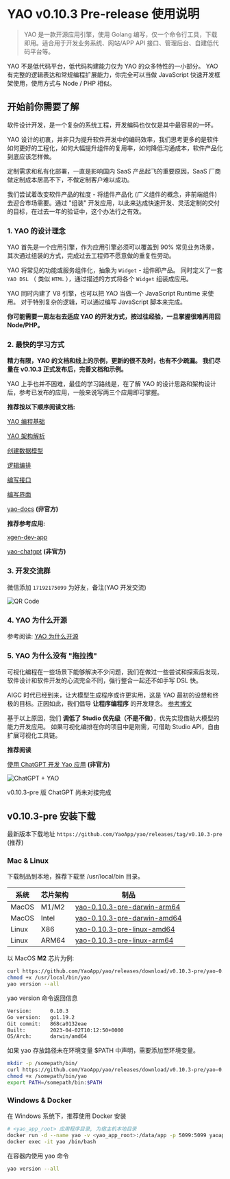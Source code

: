 # YAO v0.10.3 Pre-release 使用说明

<blockquote>
  YAO 是一款开源应用引擎，使用 Golang
  编写，仅一个命令行工具，下载即用。适合用于开发业务系统、网站/APP API
  接口、管理后台、自建低代码平台等。
</blockquote>

<Notice type="warning">
  YAO 不是低代码平台，低代码构建能力仅为 YAO 的众多特性的一小部分。 YAO
  有完整的逻辑表达和常规编程扩展能力，你完全可以当做 JavaScript
  快速开发框架使用，使用方式与 Node / PHP 相似。
</Notice>

## 开始前你需要了解

软件设计开发，是一个复杂的系统工程，开发编码也仅仅是其中最容易的一环。

YAO 设计的初衷，并非只为提升软件开发中的编码效率，我们思考更多的是软件如何更好的工程化，如何大幅提升组件的复用率，如何降低沟通成本，软件产品化到底应该怎样做。

定制需求和私有化部署，一直是影响国内 SaaS 产品起飞的重要原因，SaaS 厂商做定制成本居高不下，不做定制客户难以成功。

我们尝试着改变软件产品的粒度 - 将组件产品化 (广义组件的概念，非前端组件) 去迎合市场需要。通过 "组装" 开发应用，以此来达成快速开发、灵活定制的交付的目标，在过去一年的验证中，这个办法行之有效。

### 1. YAO 的设计理念

YAO 首先是一个应用引擎，作为应用引擎必须可以覆盖到 90% 常见业务场景，其次通过组装的方式，完成过去工程师不愿意做的重复性劳动。

YAO 将常见的功能或服务组件化，抽象为 `Widget` - 组件即产品。 同时定义了一套 `YAO DSL` （ 类似 `HTML` ），通过描述的方式将各个 `Widget` 组装成应用。

YAO 同时内建了 V8 引擎，也可以把 YAO 当做一个 JavaScript Runtime 来使用。 对于特别复杂的逻辑，可以通过编写 JavaScript 脚本来完成。

**你可能需要一周左右去适应 YAO 的开发方式，按过往经验，一旦掌握很难再用回 Node/PHP。**

### 2. 最快的学习方式

**精力有限，YAO 的文档和线上的示例，更新的很不及时，也有不少疏漏。 我们尽量在 v0.10.3 正式发布后，完善文档和示例。**

YAO 上手也并不困难，最佳的学习路线是，在了解 YAO 的设计思路和架构设计后，参考已发布的应用，一般来说写两三个应用即可掌握。

**推荐按以下顺序阅读文档:**

[YAO 编程基础](../基础/YAO%E7%BC%96%E7%A8%8B%E5%9F%BA%E7%A1%80)

[YAO 架构解析](./YAO%E6%9E%B6%E6%9E%84%E8%A7%A3%E6%9E%90.mdx)

[创建数据模型](../%E5%9F%BA%E7%A1%80/%E5%88%9B%E5%BB%BA%E6%95%B0%E6%8D%AE%E6%A8%A1%E5%9E%8B.mdx)

[逻辑编排](../%E5%9F%BA%E7%A1%80/%E9%80%BB%E8%BE%91%E7%BC%96%E6%8E%92.mdx)

[编写接口](../%E5%9F%BA%E7%A1%80/%E7%BC%96%E5%86%99%E6%8E%A5%E5%8F%A3.mdx)

[编写界面](../%E5%9F%BA%E7%A1%80/%E7%BC%96%E5%86%99%E7%95%8C%E9%9D%A2.mdx)

[yao-docs](https://wwsheng009.github.io/yao-docs/) **(非官方)**

**推荐参考应用:**

[xgen-dev-app](https://github.com/YaoApp/xgen-dev-app)

[yao-chatgpt](https://github.com/wwsheng009/yao-chatgpt) **(非官方)**

### 3. 开发交流群

微信添加 `17192175099` 为好友，备注(YAO 开发交流)

![QR Code](./assets/wechat-bg.jpg)

### 4. YAO 为什么开源

参考阅读: [YAO 为什么开源](../%E4%B8%93%E5%AE%B6/%E5%8F%82%E4%B8%8E%E8%B4%A1%E7%8C%AE.mdx)

### 5. YAO 为什么没有 "拖拉拽"

可视化编程在一些场景下能够解决不少问题，我们在做过一些尝试和探索后发现，软件设计和软件开发的心流完全不同，强行整合一起还不如手写 DSL 快。

AIGC 时代已经到来，让大模型生成程序或许更实用，这是 YAO 最初的设想和终极的目标。正因如此，我们倡导 **让程序编程序** 的开发理念。 [参考博文](https://yaoapps.com/blog/2)

基于以上原因，我们 **调低了 Studio 优先级（不是不做）**，优先实现借助大模型的能力开发应用。 如果可视化编排在你的项目中是刚需，可借助 Studio API，自由扩展可视化工具链。

**推荐阅读**

[使用 ChatGPT 开发 Yao 应用](https://wwsheng009.github.io/yao-docs/ChatGPT/%E4%BD%BF%E7%94%A8ChatGPT%E5%BC%80%E5%8F%91YAO%E5%BA%94%E7%94%A8.html) **(非官方)**

![ChatGPT + YAO](./assets/aigc.jpg)

<Notice type="warning">v0.10.3-pre 版 ChatGPT 尚未对接完成</Notice>

## v0.10.3-pre 安装下载

最新版本下载地址 `https://github.com/YaoApp/yao/releases/tag/v0.10.3-pre` (推荐)

### Mac & Linux

下载制品到本地，推荐下载至 /usr/local/bin 目录。

| 系统  | 芯片架构 | 制品                                                                                                                   |
| ----- | -------- | ---------------------------------------------------------------------------------------------------------------------- |
| MacOS | M1/M2    | [yao-0.10.3-pre-darwin-arm64](https://github.com/YaoApp/yao/releases/download/v0.10.3-pre/yao-0.10.3-pre-darwin-arm64) |
| MacOS | Intel    | [yao-0.10.3-pre-darwin-amd64](https://github.com/YaoApp/yao/releases/download/v0.10.3-pre/yao-0.10.3-pre-darwin-amd64) |
| Linux | X86      | [yao-0.10.3-pre-linux-amd64](https://github.com/YaoApp/yao/releases/download/v0.10.3-pre/yao-0.10.3-pre-linux-amd64)   |
| Linux | ARM64    | [yao-0.10.3-pre-linux-arm64](https://github.com/YaoApp/yao/releases/download/v0.10.3-pre/yao-0.10.3-pre-linux-arm64)   |

以 MacOS **M2** 芯片为例:

```bash
curl https://github.com/YaoApp/yao/releases/download/v0.10.3-pre/yao-0.10.3-pre-darwin-arm64 --output /usr/local/bin/yao
chmod +x /usr/local/bin/yao
yao version --all
```

yao version 命令返回信息

```bash
Version:	  0.10.3
Go version:	  go1.19.2
Git commit:	  868ca0132eae
Built:	      2023-04-02T10:12:50+0000
OS/Arch:	  darwin/amd64
```

<Notice type="warning">
  如果 yao 存放路径未在环境变量 $PATH 中声明，需要添加至环境变量。
</Notice>

```bash
mkdir -p /somepath/bin/
curl https://github.com/YaoApp/yao/releases/download/v0.10.3-pre/yao-0.10.3-pre-darwin-arm64 --output /somepath/bin/yao
chmod +x /somepath/bin/yao
export PATH=/somepath/bin:$PATH
```

### Windows & Docker

在 Windows 系统下，推荐使用 Docker 安装

```bash
# <yao_app_root> 应用程序目录, 为宿主机本地目录
docker run -d --name yao -v <yao_app_root>:/data/app -p 5099:5099 yaoapp/yao:0.10.3-amd64-dev
docker exec -it yao /bin/bash
```

在容器内使用 yao 命令

```bash
yao version --all
```
